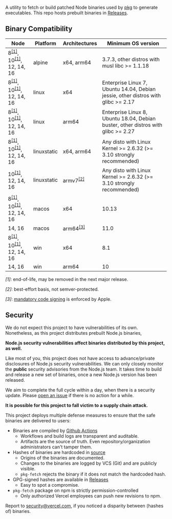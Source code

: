 A utility to fetch or build patched Node binaries used by [pkg](https://github.com/vercel/pkg) to generate executables. This repo hosts prebuilt binaries in [Releases](https://github.com/vercel/pkg-fetch/releases).

## Binary Compatibility

| Node                                                          | Platform    | Architectures               | Minimum OS version                                                                |
| ------------------------------------------------------------- | ----------- | --------------------------- | --------------------------------------------------------------------------------- |
| 8<sup>[[1]](#fn1)</sup>, 10<sup>[[1]](#fn1)</sup>, 12, 14, 16 | alpine      | x64, arm64                  | 3.7.3, other distros with musl libc >= 1.1.18                                     |
| 8<sup>[[1]](#fn1)</sup>, 10<sup>[[1]](#fn1)</sup>, 12, 14, 16 | linux       | x64                         | Enterprise Linux 7, Ubuntu 14.04, Debian jessie, other distros with glibc >= 2.17 |
| 8<sup>[[1]](#fn1)</sup>, 10<sup>[[1]](#fn1)</sup>, 12, 14, 16 | linux       | arm64                       | Enterprise Linux 8, Ubuntu 18.04, Debian buster, other distros with glibc >= 2.27 |
| 8<sup>[[1]](#fn1)</sup>, 10<sup>[[1]](#fn1)</sup>, 12, 14, 16 | linuxstatic | x64, arm64                  | Any disto with Linux Kernel >= 2.6.32 (>= 3.10 strongly recommended)              |
| 10<sup>[[1]](#fn1)</sup>, 12, 14, 16                          | linuxstatic | armv7<sup>[[2]](#fn2)</sup> | Any disto with Linux Kernel >= 2.6.32 (>= 3.10 strongly recommended)              |
| 8<sup>[[1]](#fn1)</sup>, 10<sup>[[1]](#fn1)</sup>, 12, 14, 16 | macos       | x64                         | 10.13                                                                             |
| 14, 16                                                        | macos       | arm64<sup>[[3]](#fn3)</sup> | 11.0                                                                              |
| 8<sup>[[1]](#fn1)</sup>, 10<sup>[[1]](#fn1)</sup>, 12, 14, 16 | win         | x64                         | 8.1                                                                               |
| 14, 16                                                        | win         | arm64                       | 10                                                                                |

<em id="fn1">[1]</em>: end-of-life, may be removed in the next major release.

<em id="fn2">[2]</em>: best-effort basis, not semver-protected.

<em id="fn3">[3]</em>: [mandatory code signing](https://developer.apple.com/documentation/macos-release-notes/macos-big-sur-11_0_1-universal-apps-release-notes) is enforced by Apple.

## Security

We do not expect this project to have vulnerabilities of its own. Nonetheless, as this project distributes prebuilt Node.js binaries,

**Node.js security vulnerabilities affect binaries distributed by this project, as well.**

Like most of you, this project does not have access to advance/private disclosures of Node.js security vulnerabilities. We can only closely monitor the **public** security advisories from the Node.js team. It takes time to build and release a new set of binaries, once a new Node.js version has been released.

We aim to complete the full cycle within a day, when there is a security update. Please [open an issue](https://github.com/vercel/pkg-fetch/issues/new) if there is no action for a while.

**It is possible for this project to fall victim to a supply chain attack.**

This project deploys multiple defense measures to ensure that the safe binaries are delivered to users:

- Binaries are compiled by [Github Actions](https://github.com/vercel/pkg-fetch/actions)
  - Workflows and build logs are transparent and auditable.
  - Artifacts are the source of truth. Even repository/organization administrators can't tamper them.
- Hashes of binaries are hardcoded in [source](https://github.com/vercel/pkg-fetch/blob/HEAD/lib/expected.ts)
  - Origins of the binaries are documented.
  - Changes to the binaries are logged by VCS (Git) and are publicly visible.
  - `pkg-fetch` rejects the binary if it does not match the hardcoded hash.
- GPG-signed hashes are available in [Releases](https://github.com/vercel/pkg-fetch/releases)
  - Easy to spot a compromise.
- `pkg-fetch` package on npm is strictly permission-controlled
  - Only authorized Vercel employees can push new revisions to npm.

Report to [security@vercel.com](mailto:security@vercel.com), if you noticed a disparity between (hashes of) binaries.
